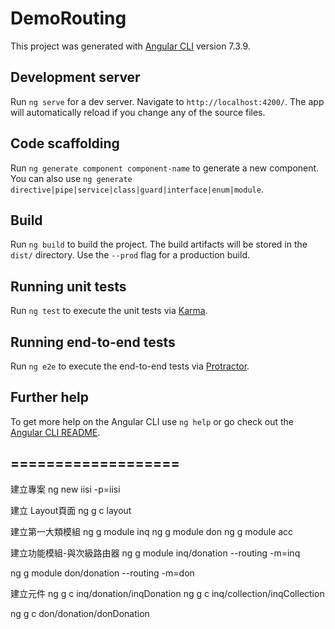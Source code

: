 # DemoRouting

This project was generated with [Angular CLI](https://github.com/angular/angular-cli) version 7.3.9.

## Development server

Run `ng serve` for a dev server. Navigate to `http://localhost:4200/`. The app will automatically reload if you change any of the source files.

## Code scaffolding

Run `ng generate component component-name` to generate a new component. You can also use `ng generate directive|pipe|service|class|guard|interface|enum|module`.

## Build

Run `ng build` to build the project. The build artifacts will be stored in the `dist/` directory. Use the `--prod` flag for a production build.

## Running unit tests

Run `ng test` to execute the unit tests via [Karma](https://karma-runner.github.io).

## Running end-to-end tests

Run `ng e2e` to execute the end-to-end tests via [Protractor](http://www.protractortest.org/).

## Further help

To get more help on the Angular CLI use `ng help` or go check out the [Angular CLI README](https://github.com/angular/angular-cli/blob/master/README.md).

## ===================
建立專案
ng new iisi -p=iisi

建立 Layout頁面
ng g c layout

建立第一大類模組
ng g module inq
ng g module don
ng g module acc


建立功能模組-與次級路由器
ng g module inq/donation --routing -m=inq

ng g module don/donation --routing -m=don

建立元件
ng g c inq/donation/inqDonation
ng g c inq/collection/inqCollection

ng g c don/donation/donDonation

